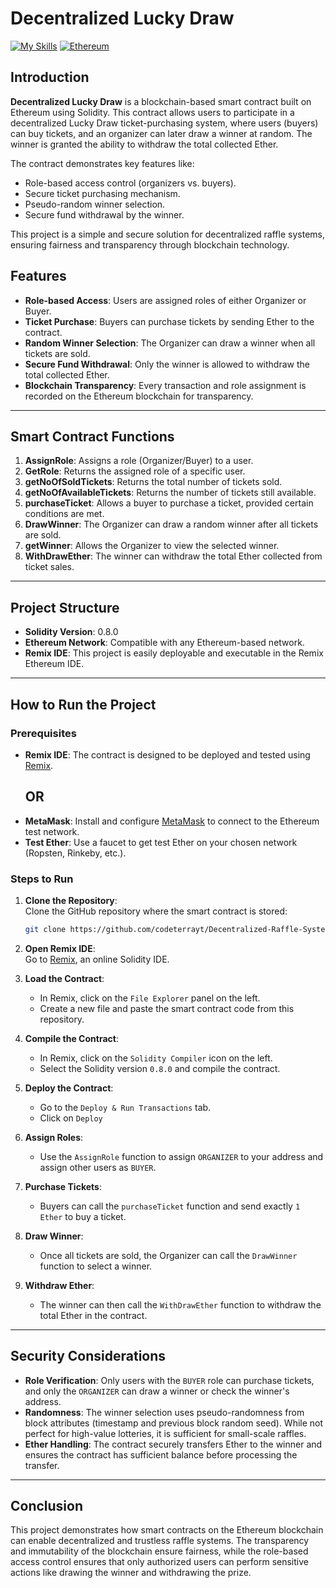 # Decentralized Lucky Draw
[![My Skills](https://skillicons.dev/icons?i=solidity)](https://skillicons.dev)  [![Ethereum](https://upload.wikimedia.org/wikipedia/commons/thumb/6/6f/Ethereum-icon-purple.svg/50px-Ethereum-icon-purple.svg.png)](https://ethereum.org)

## Introduction

**Decentralized Lucky Draw** is a blockchain-based smart contract built on Ethereum using Solidity. This contract allows users to participate in a decentralized Lucky Draw ticket-purchasing system, where users (buyers) can buy tickets, and an organizer can later draw a winner at random. The winner is granted the ability to withdraw the total collected Ether.

The contract demonstrates key features like:
- Role-based access control (organizers vs. buyers).
- Secure ticket purchasing mechanism.
- Pseudo-random winner selection.
- Secure fund withdrawal by the winner.

This project is a simple and secure solution for decentralized raffle systems, ensuring fairness and transparency through blockchain technology.

## Features

- **Role-based Access**: Users are assigned roles of either Organizer or Buyer.
- **Ticket Purchase**: Buyers can purchase tickets by sending Ether to the contract.
- **Random Winner Selection**: The Organizer can draw a winner when all tickets are sold.
- **Secure Fund Withdrawal**: Only the winner is allowed to withdraw the total collected Ether.
- **Blockchain Transparency**: Every transaction and role assignment is recorded on the Ethereum blockchain for transparency.

---

## Smart Contract Functions

1. **AssignRole**: Assigns a role (Organizer/Buyer) to a user.
2. **GetRole**: Returns the assigned role of a specific user.
3. **getNoOfSoldTickets**: Returns the total number of tickets sold.
4. **getNoOfAvailableTickets**: Returns the number of tickets still available.
5. **purchaseTicket**: Allows a buyer to purchase a ticket, provided certain conditions are met.
6. **DrawWinner**: The Organizer can draw a random winner after all tickets are sold.
7. **getWinner**: Allows the Organizer to view the selected winner.
8. **WithDrawEther**: The winner can withdraw the total Ether collected from ticket sales.

---

## Project Structure

- **Solidity Version**: 0.8.0
- **Ethereum Network**: Compatible with any Ethereum-based network.
- **Remix IDE**: This project is easily deployable and executable in the Remix Ethereum IDE.

---

## How to Run the Project

### Prerequisites

- **Remix IDE**: The contract is designed to be deployed and tested using [Remix](https://remix.ethereum.org/).
  ## OR
- **MetaMask**: Install and configure [MetaMask](https://metamask.io/) to connect to the Ethereum test network.
- **Test Ether**: Use a faucet to get test Ether on your chosen network (Ropsten, Rinkeby, etc.).

### Steps to Run

1. **Clone the Repository**:  
   Clone the GitHub repository where the smart contract is stored:
   ```bash
   git clone https://github.com/codeterrayt/Decentralized-Raffle-System.git
   ```

2. **Open Remix IDE**:  
   Go to [Remix](https://remix.ethereum.org/), an online Solidity IDE.

3. **Load the Contract**:  
   - In Remix, click on the `File Explorer` panel on the left.
   - Create a new file and paste the smart contract code from this repository.

4. **Compile the Contract**:  
   - In Remix, click on the `Solidity Compiler` icon on the left.
   - Select the Solidity version `0.8.0` and compile the contract.

5. **Deploy the Contract**:  
   - Go to the `Deploy & Run Transactions` tab.
   - Click on `Deploy`

6. **Assign Roles**:  
   - Use the `AssignRole` function to assign `ORGANIZER` to your address and assign other users as `BUYER`.

7. **Purchase Tickets**:  
   - Buyers can call the `purchaseTicket` function and send exactly `1 Ether` to buy a ticket.

8. **Draw Winner**:  
   - Once all tickets are sold, the Organizer can call the `DrawWinner` function to select a winner.

9. **Withdraw Ether**:  
   - The winner can then call the `WithDrawEther` function to withdraw the total Ether in the contract.

---

## Security Considerations

- **Role Verification**: Only users with the `BUYER` role can purchase tickets, and only the `ORGANIZER` can draw a winner or check the winner's address.
- **Randomness**: The winner selection uses pseudo-randomness from block attributes (timestamp and previous block random seed). While not perfect for high-value lotteries, it is sufficient for small-scale raffles.
- **Ether Handling**: The contract securely transfers Ether to the winner and ensures the contract has sufficient balance before processing the transfer.

---

## Conclusion

This project demonstrates how smart contracts on the Ethereum blockchain can enable decentralized and trustless raffle systems. The transparency and immutability of the blockchain ensure fairness, while the role-based access control ensures that only authorized users can perform sensitive actions like drawing the winner and withdrawing the prize.

